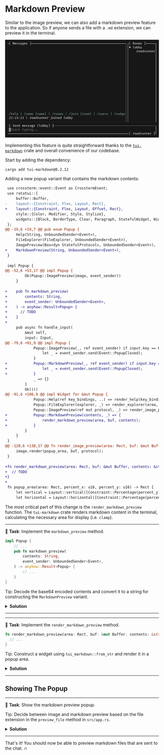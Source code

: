 # Markdown Preview

Similar to the image preview, we can also add a markdown preview feature to the application. So if anyone sends a file with a `.md` extension, we can preview it in the terminal.

![markdown preview](images/markdown_preview.gif)

Implementing this feature is quite straightforward thanks to the [`tui-markdown`](https://github.com/joshka/tui-markdown) crate and overall convenience of our codebase.

Start by adding the dependency:

```sh
cargo add tui-markdown@0.2.12
```

Adding a new popup variant that contains the markdown contents:

```diff
 use crossterm::event::Event as CrosstermEvent;
 use ratatui::{
     buffer::Buffer,
-    layout::{Constraint, Flex, Layout, Rect},
+    layout::{Constraint, Flex, Layout, Offset, Rect},
     style::{Color, Modifier, Style, Stylize},
     widgets::{Block, BorderType, Clear, Paragraph, StatefulWidget, Widget, Wrap},
 };
@@ -19,6 +19,7 @@ pub enum Popup {
     Help(String, UnboundedSender<Event>),
     FileExplorer(FileExplorer, UnboundedSender<Event>),
     ImagePreview(Box<dyn StatefulProtocol>, UnboundedSender<Event>),
+    MarkdownPreview(String, UnboundedSender<Event>),
 }

 impl Popup {
@@ -52,6 +53,17 @@ impl Popup {
         Ok(Popup::ImagePreview(image, event_sender))
     }

+    pub fn markdown_preview(
+        contents: String,
+        event_sender: UnboundedSender<Event>,
+    ) -> anyhow::Result<Popup> {
+      // TODO
+    }
+
     pub async fn handle_input(
         &mut self,
         input: Input,
@@ -79,6 +91,9 @@ impl Popup {
             Popup::ImagePreview(_, ref event_sender) if input.key == Key::Esc => {
                 let _ = event_sender.send(Event::PopupClosed);
             }
+            Popup::MarkdownPreview(_, ref event_sender) if input.key == Key::Esc => {
+                let _ = event_sender.send(Event::PopupClosed);
+            }
             _ => {}
         }
         Ok(())
@@ -91,6 +106,9 @@ impl Widget for &mut Popup {
             Popup::Help(ref key_bindings, ..) => render_help(key_bindings, area, buf),
             Popup::FileExplorer(explorer, _) => render_explorer(area, buf, explorer),
             Popup::ImagePreview(ref mut protocol, _) => render_image_preview(area, buf, protocol),
+            Popup::MarkdownPreview(contents, _) => {
+                render_markdown_preview(area, buf, contents);
+            }
         }
     }
 }
@@ -120,6 +138,17 @@ fn render_image_preview(area: Rect, buf: &mut Buffer, protocol: &mut Box<dyn Sta
     image.render(popup_area, buf, protocol);
 }

+fn render_markdown_preview(area: Rect, buf: &mut Buffer, contents: &str) {
+  // TODO
+}
+
 fn popup_area(area: Rect, percent_x: u16, percent_y: u16) -> Rect {
     let vertical = Layout::vertical([Constraint::Percentage(percent_y)]).flex(Flex::Center);
     let horizontal = Layout::horizontal([Constraint::Percentage(percent_x)]).flex(Flex::Center);
```

The most critical part of this change is the `render_markdown_preview` function. The `tui-markdown` crate renders markdown content in the terminal, calculating the necessary area for display (i.e. `clamp`).

---

🎯 **Task**: Implement the `markdown_preview` method.

```rust
impl Popup {
    // ...
    pub fn markdown_preview(
        contents: String,
        event_sender: UnboundedSender<Event>,
    ) -> anyhow::Result<Popup> {
        // ...
    }
}
```

Tip: Decode the base64 encoded contents and convert it to a string for constructing the `MarkdownPreview` variant.

<details>
<summary><b>Solution</b></summary>

```rust
impl Popup {
    // ...
    pub fn markdown_preview(
        contents: String,
        event_sender: UnboundedSender<Event>,
    ) -> anyhow::Result<Popup> {
        let contents = BASE64_STANDARD.decode(contents.as_bytes())?;
        Ok(Popup::MarkdownPreview(
            String::from_utf8(contents)?,
            event_sender,
        ))
    }
}
```

</details>

---

---

🎯 **Task**: Implement the `render_markdown_preview` method.

```rust
fn render_markdown_preview(area: Rect, buf: &mut Buffer, contents: &str) {
  // ...
}
```

Tip: Construct a widget using `tui_markdown::from_str` and render it in a popup area.

<details>
<summary><b>Solution</b></summary>

```rust
fn render_markdown_preview(area: Rect, buf: &mut Buffer, contents: &str) {
    let text = tui_markdown::from_str(contents);
    let mut popup_area = popup_area(area, 80, 80);
    if let (Ok(width), Ok(height)) = (u16::try_from(text.width()), u16::try_from(text.height())) {
        popup_area = popup_area.clamp(Rect::new(popup_area.x, popup_area.y, width + 2, height + 2));
    }
    Clear.render(popup_area, buf);
    Block::bordered().render(popup_area, buf);
    text.render(popup_area.offset(Offset { x: 1, y: 1 }), buf);
}
```

</details>

---

## Showing The Popup

---

🎯 **Task**: Show the markdown preview popup.

Tip: Decide between image and markdown preview based on the file extension in the `preview_file` method in `src/app.rs`.

<details>
<summary><b>Solution</b></summary>

```diff
         let selected_event = self.message_list.selected_event();
         let event_sender = self.event_sender.clone();
         if let Some(ServerEvent::RoomEvent {
-            event: RoomEvent::File { contents, .. },
+            event: RoomEvent::File { filename, contents },
             ..
         }) = selected_event
         {
-            let popup = Popup::image_preview(contents, event_sender)?;
+            let popup = if filename.ends_with("jpg") {
+                Popup::image_preview(contents, event_sender)
+            } else {
+                Popup::markdown_preview(contents, event_sender)
+            }?;
             self.popup = Some(popup);
         }
         Ok(())
```

</details>

---

That's it! You should now be able to preview markdown files that are sent to the chat. 🔥
